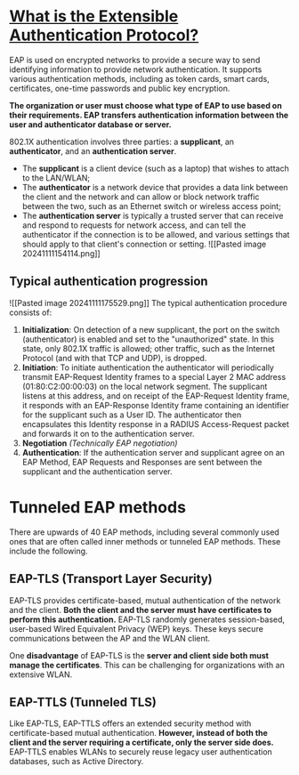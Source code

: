 # [What is the Extensible Authentication Protocol?](https://www.techtarget.com/searchsecurity/definition/Extensible-Authentication-Protocol-EAP)
EAP is used on encrypted networks to provide a secure way to send identifying information to provide network authentication. It supports various authentication methods, including as token cards, smart cards, certificates, one-time passwords and public key encryption.

**The organization or user must choose what type of EAP to use based on their requirements. EAP transfers authentication information between the user and authenticator database or server.**

802.1X authentication involves three parties: a **supplicant**, an **authenticator**, and an **authentication server**.
- The **supplicant** is a client device (such as a laptop) that wishes to attach to the LAN/WLAN;
- The **authenticator** is a network device that provides a data link between the client and the network and can allow or block network traffic between the two, such as an Ethernet switch or wireless access point;
- The **authentication server** is typically a trusted server that can receive and respond to requests for network access, and can tell the authenticator if the connection is to be allowed, and various settings that should apply to that client's connection or setting.
![[Pasted image 20241111154114.png]]
## Typical authentication progression
![[Pasted image 20241111175529.png]]
The typical authentication procedure consists of:
1. **Initialization**: On detection of a new supplicant, the port on the switch (authenticator) is enabled and set to the "unauthorized" state. In this state, only 802.1X traffic is allowed; other traffic, such as the Internet Protocol (and with that TCP and UDP), is dropped.
2. **Initiation**: To initiate authentication the authenticator will periodically transmit EAP-Request Identity frames to a special Layer 2 MAC address (01:80:C2:00:00:03) on the local network segment. The supplicant listens at this address, and on receipt of the EAP-Request Identity frame, it responds with an EAP-Response Identity frame containing an identifier for the supplicant such as a User ID. The authenticator then encapsulates this Identity response in a RADIUS Access-Request packet and forwards it on to the authentication server.
3. **Negotiation** _(Technically EAP negotiation)_
4. **Authentication**: If the authentication server and supplicant agree on an EAP Method, EAP Requests and Responses are sent between the supplicant and the authentication server.
# Tunneled EAP methods
There are upwards of 40 EAP methods, including several commonly used ones that are often called inner methods or tunneled EAP methods. These include the following.
## EAP-TLS (Transport Layer Security)
EAP-TLS provides certificate-based, mutual authentication of the network and the client. **Both the client and the server must have certificates to perform this authentication.** EAP-TLS randomly generates session-based, user-based Wired Equivalent Privacy (WEP) keys. These keys secure communications between the AP and the WLAN client.

One **disadvantage** of EAP-TLS is the **server and client side both must manage the certificates**. This can be challenging for organizations with an extensive WLAN.
## EAP-TTLS (Tunneled TLS)
Like EAP-TLS, EAP-TTLS offers an extended security method with certificate-based mutual authentication. **However, instead of both the client and the server requiring a certificate, only the server side does.** EAP-TTLS enables WLANs to securely reuse legacy user authentication databases, such as Active Directory.